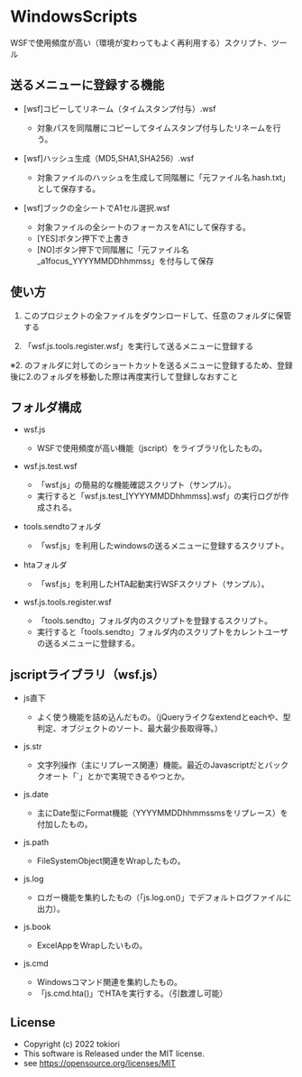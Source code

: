 # WindowsScripts
WSFで使用頻度が高い（環境が変わってもよく再利用する）スクリプト、ツール

## 送るメニューに登録する機能

- [wsf]コピーしてリネーム（タイムスタンプ付与）.wsf
  - 対象パスを同階層にコピーしてタイムスタンプ付与したリネームを行う。

- [wsf]ハッシュ生成（MD5,SHA1,SHA256）.wsf
  - 対象ファイルのハッシュを生成して同階層に「元ファイル名.hash.txt」として保存する。

- [wsf]ブックの全シートでA1セル選択.wsf
  - 対象ファイルの全シートのフォーカスをA1にして保存する。
  - [YES]ボタン押下で上書き
  - [NO]ボタン押下で同階層に「元ファイル名_a1focus_YYYYMMDDhhmmss」を付与して保存


## 使い方

1. このプロジェクトの全ファイルをダウンロードして、任意のフォルダに保管する

2. 「wsf.js.tools.register.wsf」を実行して送るメニューに登録する

※2. のフォルダに対してのショートカットを送るメニューに登録するため、登録後に2.のフォルダを移動した際は再度実行して登録しなおすこと


## フォルダ構成

- wsf.js
  - WSFで使用頻度が高い機能（jscript）をライブラリ化したもの。

- wsf.js.test.wsf
  - 「wsf.js」の簡易的な機能確認スクリプト（サンプル）。
  - 実行すると「wsf.js.test_[YYYYMMDDhhmmss].wsf」の実行ログが作成される。

- tools.sendtoフォルダ
  - 「wsf.js」を利用したwindowsの送るメニューに登録するスクリプト。

- htaフォルダ
  - 「wsf.js」を利用したHTA起動実行WSFスクリプト（サンプル）。

- wsf.js.tools.register.wsf
  - 「tools.sendto」フォルダ内のスクリプトを登録するスクリプト。
  - 実行すると「tools.sendto」フォルダ内のスクリプトをカレントユーザの送るメニューに登録する。


## jscriptライブラリ（wsf.js）

- js直下
  - よく使う機能を詰め込んだもの。（jQueryライクなextendとeachや、型判定、オブジェクトのソート、最大最少長取得等。）

- js.str
  - 文字列操作（主にリプレース関連）機能。最近のJavascriptだとバッククオート「`」とかで実現できるやつとか。

- js.date
  - 主にDate型にFormat機能（YYYYMMDDhhmmssmsをリプレース）を付加したもの。

- js.path
  - FileSystemObject関連をWrapしたもの。

- js.log
  - ロガー機能を集約したもの（「js.log.on()」でデフォルトログファイルに出力）。

- js.book
  - ExcelAppをWrapしたいもの。

- js.cmd
  - Windowsコマンド関連を集約したもの。
  - 「js.cmd.hta()」でHTAを実行する。（引数渡し可能）

## License 
* Copyright (c) 2022 tokiori
* This software is Released under the MIT license.
* see https://opensource.org/licenses/MIT
